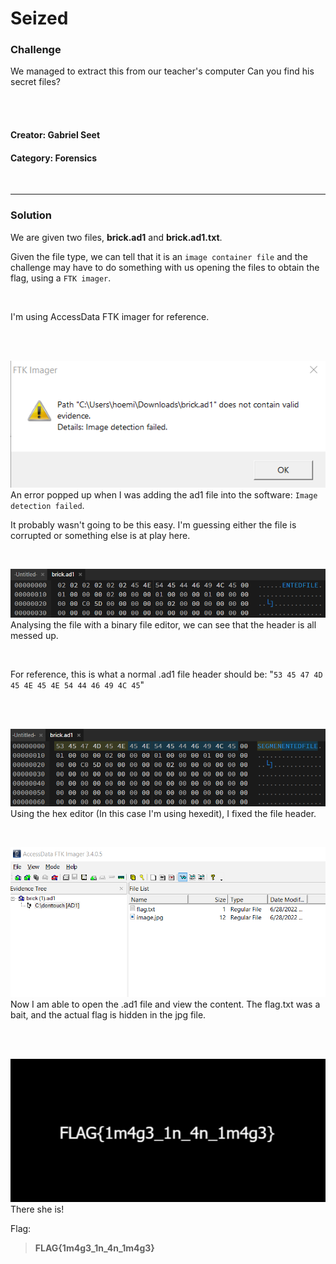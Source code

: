 # **Seized**

### **Challenge**
We managed to extract this from our teacher's computer Can you find his secret files?

<br>
<br>

#### **Creator**: Gabriel Seet


#### **Category:** Forensics



<br>

---

### **Solution**
We are given two files, **brick.ad1** and **brick.ad1.txt**.

Given the file type, we can tell that it is an `image container file` and the challenge may have to do something with us opening the files to obtain the flag, using a `FTK imager`.

<br>

I'm using AccessData FTK imager for reference.

<br>
<br>

![alt-image](../img/evidenceerror.png)
An error popped up when I was adding the ad1 file into the software: `Image detection failed`.


It probably wasn't going to be this easy. I'm guessing either the file is corrupted or something else is at play here.

<br>

![alt-image](../img/brokenheader.png)
Analysing the file with a binary file editor, we can see that the header is all messed up.

<br>

For reference, this is what a normal .ad1 file header should be:
"`53 45 47 4D 45 4E 45 4E 54 44 46 49 4C 45`"

<br>
<br>

![alt-image](../img/fixedheader.png)
Using the hex editor (In this case I'm using hexedit), I fixed the file header.

<br>

![image](../img/ftkimager1.png)
Now I am able to open the .ad1 file and view the content. The flag.txt was a bait, and the actual flag is hidden in the jpg file.

<br>
<br>

![flag](../img/flag.jpg)
There she is!


Flag:
> **FLAG{1m4g3_1n_4n_1m4g3}**